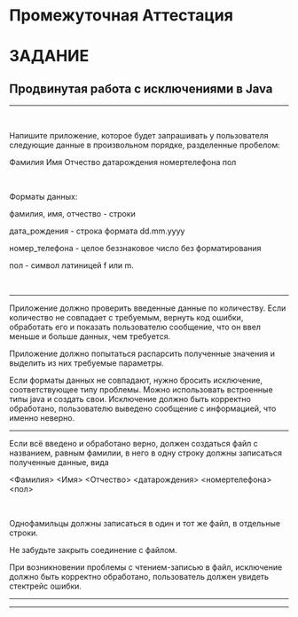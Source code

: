 # Промежуточная Аттестация
# ЗАДАНИЕ

## Продвинутая работа с исключениями в Java

---

&nbsp;

Напишите приложение, которое будет запрашивать у пользователя следующие данные 
в произвольном порядке, разделенные пробелом:

Фамилия Имя Отчество датарождения номертелефона пол

&nbsp;
&nbsp;

Форматы данных:

фамилия, имя, отчество - строки

дата_рождения - строка формата dd.mm.yyyy

номер_телефона - целое беззнаковое число без форматирования

пол - символ латиницей f или m.

&nbsp;

---

Приложение должно проверить введенные данные по количеству.
Если количество не совпадает с требуемым, вернуть код ошибки, обработать его 
и показать пользователю сообщение, что он ввел меньше и больше данных, чем требуется.

Приложение должно попытаться распарсить полученные значения 
и выделить из них требуемые параметры. 

Если форматы данных не совпадают, нужно бросить исключение, соответствующее типу проблемы. 
Можно использовать встроенные типы java и создать свои. 
Исключение должно быть корректно обработано, пользователю выведено сообщение 
с информацией, что именно неверно.

---

Если всё введено и обработано верно, должен создаться файл с названием, 
равным фамилии, в него в одну строку должны записаться полученные данные, вида

<Фамилия> <Имя> <Отчество> <датарождения> <номертелефона> <пол>

&nbsp;
&nbsp;


Однофамильцы должны записаться в один и тот же файл, в отдельные строки.

Не забудьте закрыть соединение с файлом.

При возникновении проблемы с чтением-записью в файл, исключение должно быть 
корректно обработано, пользователь должен увидеть стектрейс ошибки.


---

---